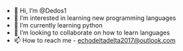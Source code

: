 - 👋 Hi, I’m @Dedos1
- 👀 I’m interested in learning new programming languages
- 🌱 I’m currently learning python 
- 💞️ I’m looking to collaborate on how to learn languages
- 📫 How to reach me - echodeltadelta2017@outlook.com  

<!---
Dedos1/Dedos1 is a ✨ special ✨ repository because its `README.md` (this file) appears on your GitHub profile.
You can click the Preview link to take a look at your changes.
--->

